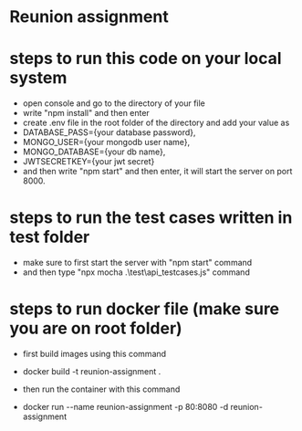 # Reunion assignment

# steps to run this code on your local system

- open console and go to the directory of your file
- write "npm install" and then enter
- create .env file in the root folder of the directory and add your value as
- DATABASE_PASS={your database password},
- MONGO_USER={your mongodb user name},
- MONGO_DATABASE={your db name},
- JWTSECRETKEY={your jwt secret}
- and then write "npm start" and then enter, it will start the server on port 8000.

# steps to run the test cases written in test folder

- make sure to first start the server with "npm start" command
- and then type "npx mocha .\test\api_testcases.js" command

# steps to run docker file (make sure you are on root folder)

- first build images using this command

* docker build -t reunion-assignment .

- then run the container with this command

* docker run --name reunion-assignment -p 80:8080 -d reunion-assignment
